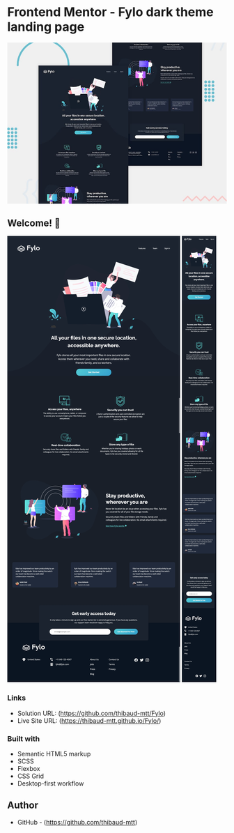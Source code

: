 # Frontend Mentor - Fylo dark theme landing page

![Design preview for the Fylo dark theme landing page challenge](./design/desktop-preview.jpg)

## Welcome! 👋

![screenshot-desktop](images/landing-page-desktop.png)
![screenshot-mobile](images/landing-page-mobile.png)

### Links

- Solution URL: (https://github.com/thibaud-mtt/Fylo)
- Live Site URL: (https://thibaud-mtt.github.io/Fylo/)

### Built with

- Semantic HTML5 markup
- SCSS
- Flexbox
- CSS Grid
- Desktop-first workflow

## Author

- GitHub - (https://github.com/thibaud-mtt)